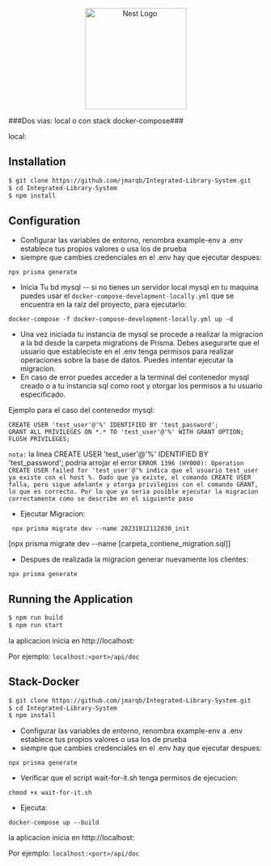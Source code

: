 <p align="center">
  <a href="http://nestjs.com/" target="blank"><img src="https://nestjs.com/img/logo-small.svg" width="200" alt="Nest Logo" /></a>
</p>

###Dos vias: local o con stack docker-compose###

 local:

## Installation

```bash
$ git clone https://github.com/jmarqb/Integrated-Library-System.git
$ cd Integrated-Library-System
$ npm install
```

## Configuration

* Configurar las variables de entorno, renombra example-env a .env establece tus propios valores o usa los de prueba
* siempre que cambies credenciales en el .env hay que ejecutar despues:

```
npx prisma generate
```

* Inicia Tu bd mysql -- si no tienes un servidor local mysql en tu maquina puedes usar el `docker-compose-development-locally.yml` que se encuentra en la raiz del proyecto, para ejecutarlo:

```
docker-compose -f docker-compose-development-locally.yml up -d
```

* Una vez iniciada tu instancia de mysql se procede a realizar la migracion a la bd desde la carpeta migrations de Prisma.
Debes asegurarte que el usuario que estableciste en el .env tenga permisos para realizar operaciones sobre la base de datos. Puedes intentar ejecutar la migracion.
* En caso de error puedes acceder a la terminal del contenedor mysql creado o a tu instancia sql como root y otorgar los permisos  a tu usuario especificado.

Ejemplo para el caso del contenedor mysql:
```
CREATE USER 'test_user'@'%' IDENTIFIED BY 'test_password';
GRANT ALL PRIVILEGES ON *.* TO 'test_user'@'%' WITH GRANT OPTION;
FLUSH PRIVILEGES;
```

`nota:` la linea CREATE USER 'test_user'@'%' IDENTIFIED BY 'test_password'; podria arrojar el error `ERROR 1396 (HY000): Operation CREATE USER failed for 'test_user'@'% indica que el usuario test_user ya existe con el host %. Dado que ya existe, el comando CREATE USER falla, pero sigue adelante y otorga privilegios con el comando GRANT, lo que es correcto. Por lo que ya seria posible ejecutar la migracion correctamente como se describe en el siguiente paso`

* Ejecutar Migracion:

```
 npx prisma migrate dev --name 20231012112830_init 
 ```
 [npx prisma migrate dev --name [carpeta_contiene_migration.sql]] 

* Despues de realizada la migracion generar nuevamente los clientes:

```
npx prisma generate
```

## Running the Application

```bash
$ npm run build
$ npm run start
```


la aplicacion inicia en http://localhost:<puerto>

Por ejemplo: `localhost:<port>/api/doc`


## Stack-Docker

```bash
$ git clone https://github.com/jmarqb/Integrated-Library-System.git
$ cd Integrated-Library-System
$ npm install
```

* Configurar las variables de entorno, renombra example-env a .env establece tus propios valores o usa los de prueba
* siempre que cambies credenciales en el .env hay que ejecutar despues:

```
npx prisma generate
```

* Verificar que el script wait-for-it.sh tenga permisos de ejecucion:
```
chmod +x wait-for-it.sh
```

* Ejecuta:

```
docker-compose up --build
```

la aplicacion inicia en http://localhost:<puerto>

Por ejemplo: `localhost:<port>/api/doc`





